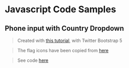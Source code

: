 # Javascript Code Samples

## Phone input with Country Dropdown

> Created with [this tutorial](https://www.youtube.com/watch?v=hSc-B54iVVo), with Twitter Bootstrap 5

> The flag icons have been copied from [here](https://www.quackit.com/character_sets/emoji/emoji_v3.0/unicode_emoji_v3.0_characters_flags.cfm)

> See code [here](https://github.com/iurianu/js-code-pieces/blob/main/Code/phone-input-with-dropdown.html)